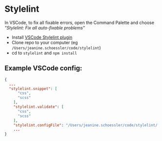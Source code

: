 # Stylelint

In VSCode, to fix all fixable errors, open the Command Palette and choose *"Stylelint: Fix all auto-fixable problems"*

- Install [VSCode Stylelint plugin](https://marketplace.visualstudio.com/items?itemName=stylelint.vscode-stylelint)
- Clone repo to your computer (eg `/Users/jeanine.schoessler/code/stylelint`)
- cd to `stylelint` and `npm install`
 

## Example VSCode config:

```json
{
  ...
  "stylelint.snippet": [
      "css",
      "scss"
    ],
    "stylelint.validate": [
      "css",
      "scss"
    ],
    "stylelint.configFile": "/Users/jeanine.schoessler/code/stylelint/.stylelintrc.json"
    ...
}
```
